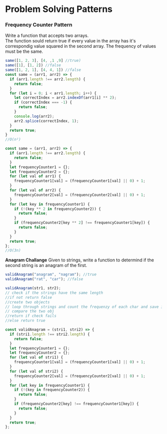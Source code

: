 # Problem Solving Patterns

### Frequency Counter Pattern

Write a function that accepts two arrays.  
The function sould return true if every value in the array has it's correspondig value squared in the second array. The frequency of values must be the same.

```javascript
same([1, 2, 3], [4, ,1 ,9] //true)
same([1], [1, 2]) //false
same([1, 2, 1], [4, 4, 1]) //false
const same = (arr1, arr2) => {
  if (arr1.length !== arr2.length) {
    return false;
  }
  for (let i = 0; i < arr1.length; i++) {
    let correctIndex = arr2.indexOf(arr1[i] ** 2);
    if (correctIndex === -1) {
      return false;
    }
    console.log(arr2);
    arr2.splice(correctIndex, 1);
  }
  return true;
}
//O(n²)
```

```javascript
const same = (arr1, arr2) => {
  if (arr1.length !== arr2.length) {
    return false;
  }
  let frequencyCounter1 = {};
  let frequencyCounter2 = {};
  for (let val of arr1) {
    frequencyCounter1[val] = (frequencyCounter1[val] || 0) + 1;
  }
  for (let val of arr2) {
    frequencyCounter2[val] = (frequencyCounter2[val] || 0) + 1;
  }
  for (let key in frequencyCounter1) {
    if (!(key ** 2 in frequencyCounter2)) {
      return false;
    }
    if (frequencyCounter2[key ** 2] !== frequencyCounter1[key]) {
      return false;
    }
  }
  return true;
};
//O(3n)
```

**Anagram Challange**
Given to strings, write a function to determind if the second string is an anagram of the first.

```javascript
validAnagram("anagram", "nagram"); //true
validAnagram("rat", "car"); //false

validAnagram(str1, str2);
// check if the strings have the same length
//if not return false
//create two objects
// loop through strings and count the frequenzy of each char and save in to obj
// compare the two obj
//return if check fails
//else return true

const validAnagram = (stri1, stri2) => {
  if (stri1.length !== stri2.length) {
    return false;
  }
  let frequencyCounter1 = {};
  let frequencyCounter2 = {};
  for (let val of stri1) {
    frequencyCounter1[val] = (frequencyCounter1[val] || 0) + 1;
  }
  for (let val of stri2) {
    frequencyCounter2[val] = (frequencyCounter2[val] || 0) + 1;
  }
  for (let key in frequencyCounter1) {
    if (!(key in frequencyCounter2)) {
      return false;
    }
    if (frequencyCounter2[key] !== frequencyCounter1[key]) {
      return false;
    }
  }
  return true;
};
```
